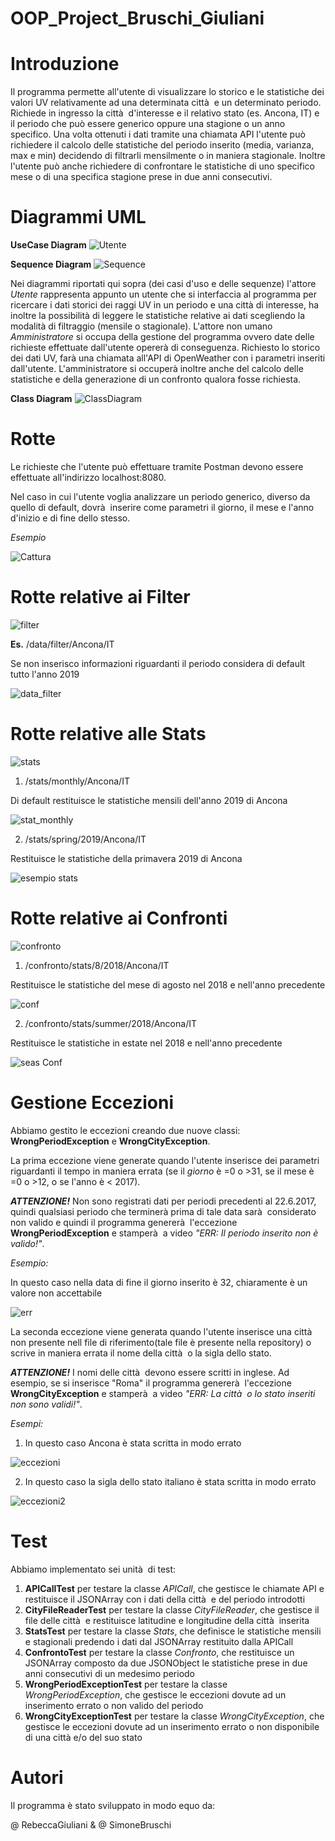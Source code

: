 # OOP_Project_Bruschi_Giuliani
# Introduzione
Il programma permette all'utente di visualizzare lo storico e le statistiche dei valori UV relativamente ad una determinata città  e un determinato periodo. 
Richiede in ingresso la città  d'interesse e il relativo stato (es. Ancona, IT) e il periodo che può essere generico oppure una stagione o un anno specifico.
Una volta ottenuti i dati tramite una chiamata API l'utente può richiedere il calcolo delle statistiche del periodo inserito (media, varianza, max e min) decidendo di filtrarli mensilmente o in maniera stagionale. Inoltre l'utente può anche richiedere di confrontare le statistiche di uno specifico mese o di una specifica stagione prese in due anni consecutivi.



# Diagrammi UML
<b>UseCase Diagram</b>
![Utente](https://user-images.githubusercontent.com/75033311/104932809-62afd380-59a8-11eb-8d9d-7126ff6a427f.jpg)

<b>Sequence Diagram</b>
![Sequence](https://user-images.githubusercontent.com/75033311/103019791-a9481480-4547-11eb-9bf6-42e6c377d318.jpg)

Nei diagrammi riportati qui sopra (dei casi d'uso e delle sequenze) l'attore <i>Utente</i> rappresenta appunto un utente che si interfaccia al programma per ricercare i dati storici dei raggi UV in un periodo e una città di interesse, ha inoltre la possibilità di leggere le statistiche relative ai dati scegliendo la modalità di filtraggio (mensile o stagionale).
L'attore non umano <i>Amministratore</i> si occupa della gestione del programma ovvero date delle richieste effettuate dall'utente opererà di conseguenza. Richiesto lo storico dei dati UV, farà una chiamata all'API di OpenWeather con i parametri inseriti dall'utente. L'amministratore si occuperà inoltre anche del calcolo delle statistiche e della generazione di un confronto qualora fosse richiesta.

<b>Class Diagram</b>
![ClassDiagram](https://user-images.githubusercontent.com/75033190/103371837-be392080-4ad0-11eb-9d22-f75168f13fea.jpg)

# Rotte
Le richieste che l'utente può effettuare tramite Postman devono essere effettuate all'indirizzo
localhost:8080.

Nel caso in cui l'utente voglia analizzare un periodo generico, diverso da quello di default, dovrà  inserire come parametri il giorno, il mese e l'anno d'inizio e di fine dello stesso.

<i>Esempio</i>

![Cattura](https://user-images.githubusercontent.com/75033190/104933833-ace58480-59a9-11eb-83b5-58b163ab965c.PNG)

# Rotte relative ai Filter
![filter](https://user-images.githubusercontent.com/75033190/104932105-90484d00-59a7-11eb-8b92-cede2bcdaf11.PNG)

<b>Es.</b> /data/filter/Ancona/IT

Se non inserisco informazioni riguardanti il periodo considera di default tutto l'anno 2019

![data_filter](https://user-images.githubusercontent.com/75033311/104925036-90901a80-599e-11eb-94ba-76c73c4e3a33.png)


# Rotte relative alle Stats
![stats](https://user-images.githubusercontent.com/75033190/104923049-cf70a100-599b-11eb-85dc-5251f1f3d5c7.PNG)

1. /stats/monthly/Ancona/IT

Di default restituisce le statistiche mensili dell'anno 2019 di Ancona

![stat_monthly](https://user-images.githubusercontent.com/75033311/104925408-1613ca80-599f-11eb-999f-6063631f3689.png)

2. /stats/spring/2019/Ancona/IT

Restituisce le statistiche della primavera 2019 di Ancona

![esempio stats](https://user-images.githubusercontent.com/75033190/104926577-a272bd00-59a0-11eb-82a1-45fe97b69477.PNG)

# Rotte relative ai Confronti
![confronto](https://user-images.githubusercontent.com/75033190/104923149-f5964100-599b-11eb-8de8-3ad46f12da77.PNG)

1. /confronto/stats/8/2018/Ancona/IT

Restituisce le statistiche del mese di agosto nel 2018 e nell'anno precedente

![conf](https://user-images.githubusercontent.com/75033311/104925967-d0a3cd00-599f-11eb-9dc2-b49b8c8d57db.png)

2. /confronto/stats/summer/2018/Ancona/IT

Restituisce le statistiche in estate nel 2018 e nell'anno precedente

![seas Conf](https://user-images.githubusercontent.com/75033311/104926923-12814300-59a1-11eb-9952-2fd8cae97e9f.png)

# Gestione Eccezioni
Abbiamo gestito le eccezioni creando due nuove classi: <b>WrongPeriodException</b> e <b>WrongCityException</b>.

La prima eccezione viene generate quando l'utente inserisce dei parametri riguardanti il tempo in maniera errata (se il <i>giorno</i> è =0 o >31, se il mese è =0 o >12, o se l'anno è < 2017).

<b><i>ATTENZIONE!</i></b> Non sono registrati dati per periodi precedenti al 22.6.2017, quindi qualsiasi periodo che terminerà prima di tale data sarà  considerato non valido e quindi il programma genererà  l'eccezione <b>WrongPeriodException</b> e stamperà  a video <i>"ERR: Il periodo inserito non è valido!"</i>.

</b> <i>Esempio:</i>

In questo caso nella data di fine il giorno inserito è 32, chiaramente è un valore non accettabile

![err](https://user-images.githubusercontent.com/75033311/104929217-e3200580-59a3-11eb-9a48-5ce94f548934.png)

La seconda eccezione viene generata quando l'utente inserisce una città  non presente nell file di riferimento(tale file è presente nella repository) o scrive in maniera errata il nome della città  o la sigla dello stato. 

<b><i>ATTENZIONE!</i></b> I nomi delle città  devono essere scritti in inglese. Ad esempio, se si inserisce "Roma" il programma genererà  l'eccezione <b>WrongCityException</b> e stamperà  a video <i>"ERR: La città  o lo stato inseriti non sono validi!"</i>.

<i>Esempi:</i> 
1. In questo caso Ancona è stata scritta in modo errato 

![eccezioni](https://user-images.githubusercontent.com/75033190/104930514-89203f80-59a5-11eb-8ce2-97f9618216b1.PNG)

2. In questo caso la sigla dello stato italiano è stata scritta in modo errato 

![eccezioni2](https://user-images.githubusercontent.com/75033190/104930553-94736b00-59a5-11eb-9dea-b5f98eeb791c.PNG)

# Test
Abbiamo implementato sei unità  di test: 
1. <b>APICallTest</b> per testare la classe <i>APICall</i>, che gestisce le chiamate API e restituisce il JSONArray con i dati della città  e del periodo introdotti
2. <b>CityFileReaderTest</b> per testare la classe <i>CityFileReader</i>, che gestisce il file delle città  e restituisce latitudine e longitudine della città  inserita 
3. <b>StatsTest</b> per testare la classe <i>Stats</i>, che definisce le statistiche mensili e stagionali predendo i dati dal JSONArray restituito dalla APICall
4. <b>ConfrontoTest</b> per testare la classe <i>Confronto</i>, che restituisce un JSONArray composto da due JSONObject le statistiche prese in due anni consecutivi di un medesimo periodo
5.  <b>WrongPeriodExceptionTest</b> per testare la classe <i>WrongPeriodException</i>, che gestisce le eccezioni dovute ad un inserimento errato o non valido del periodo
6.  <b>WrongCityExceptionTest</b> per testare la classe <i>WrongCityException</i>, che gestisce le eccezioni dovute ad un inserimento errato o non disponibile di una città e/o del suo stato

# Autori
Il programma è stato sviluppato in modo equo da:

@ RebeccaGiuliani & @ SimoneBruschi
